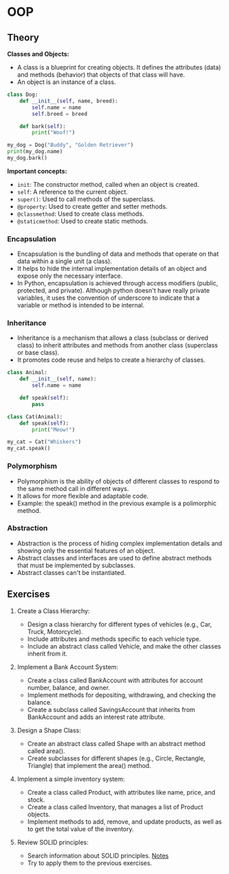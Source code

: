 # OOP

## Theory

**Classes and Objects:**

- A class is a blueprint for creating objects. It defines the attributes (data) and methods (behavior) that objects of that class will have.
- An object is an instance of a class.

```python
class Dog:
    def __init__(self, name, breed):
        self.name = name
        self.breed = breed

    def bark(self):
        print("Woof!")

my_dog = Dog("Buddy", "Golden Retriever")
print(my_dog.name)
my_dog.bark()
```

**Important concepts:**

- `init`: The constructor method, called when an object is created.
- `self`: A reference to the current object.
- `super()`: Used to call methods of the superclass.
- `@property`: Used to create getter and setter methods.
- `@classmethod`: Used to create class methods.
- `@staticmethod`: Used to create static methods.

### Encapsulation

- Encapsulation is the bundling of data and methods that operate on that data within a single unit (a class).
- It helps to hide the internal implementation details of an object and expose only the necessary interface.
- In Python, encapsulation is achieved through access modifiers (public, protected, and private). Although python doesn't have really private variables, it uses the convention of underscore to indicate that a variable or method is intended to be internal.

### Inheritance

- Inheritance is a mechanism that allows a class (subclass or derived class) to inherit attributes and methods from another class (superclass or base class).
- It promotes code reuse and helps to create a hierarchy of classes.

```python
class Animal:
    def __init__(self, name):
        self.name = name

    def speak(self):
        pass

class Cat(Animal):
    def speak(self):
        print("Meow!")

my_cat = Cat("Whiskers")
my_cat.speak()
```

### Polymorphism

- Polymorphism is the ability of objects of different classes to respond to the same method call in different ways.
- It allows for more flexible and adaptable code.
- Example: the speak() method in the previous example is a polimorphic method.

### Abstraction

- Abstraction is the process of hiding complex implementation details and showing only the essential features of an object.
- Abstract classes and interfaces are used to define abstract methods that must be implemented by subclasses.
- Abstract classes can't be instantiated.

## Exercises

1. Create a Class Hierarchy:

   - Design a class hierarchy for different types of vehicles (e.g., Car, Truck, Motorcycle).
   - Include attributes and methods specific to each vehicle type.
   - Include an abstract class called Vehicle, and make the other classes inherit from it.

2. Implement a Bank Account System:

   - Create a class called BankAccount with attributes for account number, balance, and owner.
   - Implement methods for depositing, withdrawing, and checking the balance.
   - Create a subclass called SavingsAccount that inherits from BankAccount and adds an interest rate attribute.

3. Design a Shape Class:

   - Create an abstract class called Shape with an abstract method called area().
   - Create subclasses for different shapes (e.g., Circle, Rectangle, Triangle) that implement the area() method.

4. Implement a simple inventory system:

   - Create a class called Product, with attributes like name, price, and stock.
   - Create a class called Inventory, that manages a list of Product objects.
   - Implement methods to add, remove, and update products, as well as to get the total value of the inventory.

5. Review SOLID principles:
   - Search information about SOLID principles. [Notes](./SOLID.md)
   - Try to apply them to the previous exercises.
